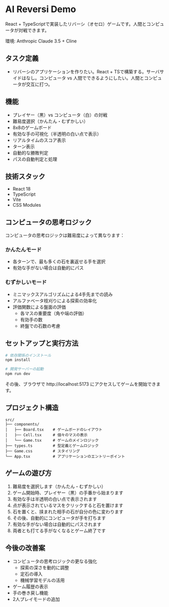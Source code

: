 # AI Reversi Demo

React + TypeScriptで実装したリバーシ（オセロ）ゲームです。人間とコンピュータが対戦できます。

環境: Anthropic Claude 3.5 + Cline

## タスク定義

* リバーシのアプリケーションを作りたい。React + TSで構築する。サーバサイドはなし。コンピュータ vs 人間でできるようにしたい。人間とコンピュータが交互に打つ。

## 機能

- プレイヤー（黒）vs コンピュータ（白）の対戦
- 難易度選択（かんたん・むずかしい）
- 8x8のゲームボード
- 有効な手の可視化（半透明の白い点で表示）
- リアルタイムのスコア表示
- ターン表示
- 自動的な勝敗判定
- パスの自動判定と処理

## 技術スタック

- React 18
- TypeScript
- Vite
- CSS Modules

## コンピュータの思考ロジック

コンピュータの思考ロジックは難易度によって異なります：

### かんたんモード
- 各ターンで、最も多くの石を裏返せる手を選択
- 有効な手がない場合は自動的にパス

### むずかしいモード
- ミニマックスアルゴリズムによる4手先までの読み
- アルファベータ枝刈りによる探索の効率化
- 評価関数による盤面の評価
  - 各マスの重要度（角や端の評価）
  - 有効手の数
  - 終盤での石数の考慮

## セットアップと実行方法

```bash
# 依存関係のインストール
npm install

# 開発サーバーの起動
npm run dev
```

その後、ブラウザで http://localhost:5173 にアクセスしてゲームを開始できます。

## プロジェクト構造

```
src/
├── components/
│   ├── Board.tsx    # ゲームボードのレイアウト
│   ├── Cell.tsx     # 個々のマスの表示
│   └── Game.tsx     # ゲームのメインロジック
├── types.ts         # 型定義とゲームロジック
├── Game.css         # スタイリング
└── App.tsx          # アプリケーションのエントリーポイント
```

## ゲームの遊び方

1. 難易度を選択します（かんたん・むずかしい）
2. ゲーム開始時、プレイヤー（黒）の手番から始まります
2. 有効な手は半透明の白い点で表示されます
3. 点が表示されているマスをクリックすると石を置けます
4. 石を置くと、挟まれた相手の石が自分の色に変わります
5. その後、自動的にコンピュータが手を打ちます
6. 有効な手がない場合は自動的にパスされます
7. 両者とも打てる手がなくなるとゲーム終了です

## 今後の改善案

- コンピュータの思考ロジックの更なる強化
  - 探索の深さを動的に調整
  - 定石の導入
  - 機械学習モデルの活用
- ゲーム履歴の表示
- 手の巻き戻し機能
- 2人プレイモードの追加
